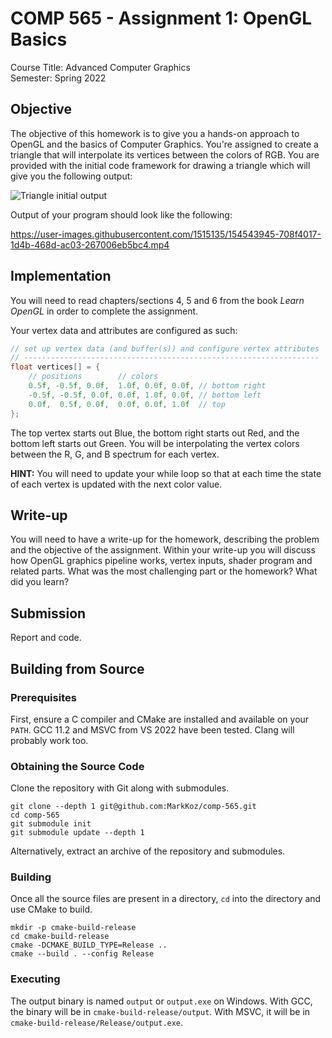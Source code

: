 # COMP 565 - Assignment 1: OpenGL Basics

Course Title: Advanced Computer Graphics<br/>
Semester: Spring 2022<br/>

## Objective
The objective of this homework is to give you a hands-on approach to OpenGL and the basics of Computer Graphics. You're assigned to create a triangle that will interpolate its vertices between the colors of RGB. You are provided with the initial code framework for drawing a triangle which will give you the following output:

![Triangle initial output](https://user-images.githubusercontent.com/1515135/154543120-548669d9-2e14-4b45-8d01-b67eca588377.png)

Output of your program should look like the following:

https://user-images.githubusercontent.com/1515135/154543945-708f4017-1d4b-468d-ac03-267006eb5bc4.mp4

## Implementation
You will need to read chapters/sections 4, 5 and 6 from the book _Learn OpenGL_ in order to complete the assignment.

Your vertex data and attributes are configured as such:

```c
// set up vertex data (and buffer(s)) and configure vertex attributes
// ------------------------------------------------------------------
float vertices[] = {
    // positions        // colors
    0.5f, -0.5f, 0.0f,  1.0f, 0.0f, 0.0f, // bottom right
    -0.5f, -0.5f, 0.0f, 0.0f, 1.0f, 0.0f, // bottom left
    0.0f,  0.5f, 0.0f,  0.0f, 0.0f, 1.0f  // top
};
```

The top vertex starts out Blue, the bottom right starts out Red, and the bottom left starts out Green. You will be interpolating the vertex colors between the R, G, and B spectrum for each vertex.

**HINT:** You will need to update your while loop so that at each time the state of each vertex is updated with the next color value.

## Write-up
You will need to have a write-up for the homework, describing the problem and the objective of the assignment. Within your write-up you will discuss how OpenGL graphics pipeline works, vertex inputs, shader program and related parts. What was the most challenging part or the homework? What did you learn?

## Submission
Report and code.

## Building from Source

### Prerequisites
First, ensure a C compiler and CMake are installed and available on your `PATH`. GCC 11.2 and MSVC from VS 2022 have been tested. Clang will probably work too.

### Obtaining the Source Code
Clone the repository with Git along with submodules.
```shell
git clone --depth 1 git@github.com:MarkKoz/comp-565.git
cd comp-565
git submodule init
git submodule update --depth 1
```

Alternatively, extract an archive of the repository and submodules.

### Building
Once all the source files are present in a directory, `cd` into the directory and use CMake to build.

```shell
mkdir -p cmake-build-release
cd cmake-build-release
cmake -DCMAKE_BUILD_TYPE=Release ..
cmake --build . --config Release
```

### Executing
The output binary is named `output` or `output.exe` on Windows. With GCC, the binary will be in `cmake-build-release/output`. With MSVC, it will be in `cmake-build-release/Release/output.exe`.
